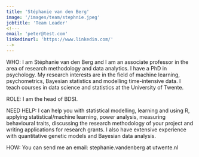 ```yaml
---
title: 'Stéphanie van den Berg'
image: '/images/team/stephnie.jpeg'
jobtitle: 'Team Leader'
<!---
email: 'peter@test.com'
linkedinurl: 'https://www.linkedin.com/'
-->
---
```


WHO: I am Stéphanie van den Berg and I am an associate professor in the area of research methodology and data analytics. I have a PhD in psychology. My research interests are in the field of machine learning, psychometrics, Bayesian statistics and modelling time-intensive data. I teach courses in data science and statistics at the University of Twente.

ROLE: I am the head of BDSI.

NEED HELP: I can help you with statistical modelling, learning and using R, applying statistical/machine learning, power analysis, measuring behavioural traits, discussing the research methodology of your project and writing applications for research grants. I also have extensive experience with quantitative genetic models and Bayesian data analysis.

HOW: You can send me an email: stephanie.vandenberg at utwente.nl
